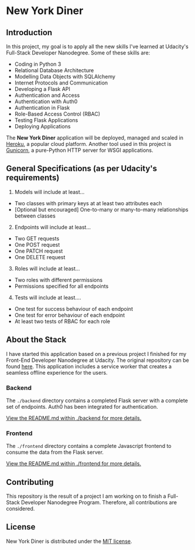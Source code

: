 # New York Diner

## Introduction

In this project, my goal is to apply all the new skills I've learned at
Udacity's Full-Stack Developer Nanodegree. Some of these skills are:

* Coding in Python 3
* Relational Database Architecture
* Modelling Data Objects with SQLAlchemy
* Internet Protocols and Communication
* Developing a Flask API
* Authentication and Access
* Authentication with Auth0
* Authentication in Flask
* Role-Based Access Control (RBAC)
* Testing Flask Applications
* Deploying Applications


The **New York Diner** application will be deployed, managed and scaled in
[Heroku](https://www.heroku.com/platform), a popular cloud platform. Another
tool used in this project is [Gunicorn](https://gunicorn.org/), a pure-Python
HTTP server for WSGI applications.

## General Specifications (as per Udacity's requirements)

1. Models will include at least…
* Two classes with primary keys at at least two attributes each
* [Optional but encouraged] One-to-many or many-to-many relationships
between classes

2. Endpoints will include at least…
* Two GET requests
* One POST request
* One PATCH request
* One DELETE request

3. Roles will include at least…
* Two roles with different permissions
* Permissions specified for all endpoints

4. Tests will include at least….
* One test for success behaviour of each endpoint
* One test for error behaviour of each endpoint
* At least two tests of RBAC for each role


## About the Stack

I have started this application based on a previous project I finished for my
Front-End Developer Nanodegree at Udacity. The original repository can be found
[here](https://github.com/albagon/restaurant-reviews). This application includes
a service worker that creates a seamless offline experience for the users.

### Backend

The `./backend` directory contains a completed Flask server with a complete set of
endpoints. Auth0 has been integrated for authentication.

[View the README.md within ./backend for more details.](./backend/README.md)

### Frontend

The `./frontend` directory contains a complete Javascript frontend to consume
the data from the Flask server.

[View the README.md within ./frontend for more details.](./frontend/README.md)

## Contributing

This repository is the result of a project I am working on to finish a Full-Stack Developer Nanodegree Program. Therefore, all contributions are considered.

## License

New York Diner is distributed under the [MIT license](LICENSE).
